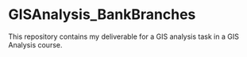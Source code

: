 # GISAnalysis_BankBranches
This repository contains my deliverable for a GIS analysis task in a GIS Analysis course.
